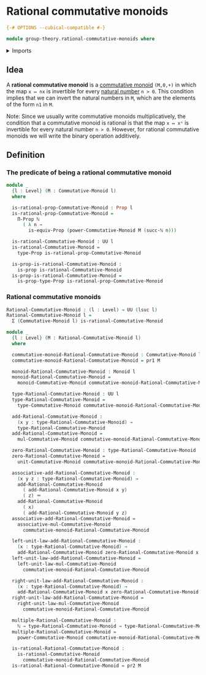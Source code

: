 # Rational commutative monoids

```agda
{-# OPTIONS --cubical-compatible #-}

module group-theory.rational-commutative-monoids where
```

<details><summary>Imports</summary>

```agda
open import elementary-number-theory.natural-numbers

open import foundation.dependent-pair-types
open import foundation.equivalences
open import foundation.identity-types
open import foundation.propositions
open import foundation.universe-levels

open import group-theory.commutative-monoids
open import group-theory.monoids
open import group-theory.powers-of-elements-commutative-monoids
```

</details>

## Idea

A **rational commutative monoid** is a
[commutative monoid](group-theory.commutative-monoids.md) `(M,0,+)` in which the
map `x ↦ nx` is invertible for every
[natural number](elementary-number-theory.natural-numbers.md) `n > 0`. This
condition implies that we can invert the natural numbers in `M`, which are the
elements of the form `n1` in `M`.

Note: Since we usually write commutative monoids multiplicatively, the condition
that a commutative monoid is rational is that the map `x ↦ xⁿ` is invertible for
every natural number `n > 0`. However, for rational commutative monoids we will
write the binary operation additively.

## Definition

### The predicate of being a rational commutative monoid

```agda
module _
  {l : Level} (M : Commutative-Monoid l)
  where

  is-rational-prop-Commutative-Monoid : Prop l
  is-rational-prop-Commutative-Monoid =
    Π-Prop ℕ
      ( λ n →
        is-equiv-Prop (power-Commutative-Monoid M (succ-ℕ n)))

  is-rational-Commutative-Monoid : UU l
  is-rational-Commutative-Monoid =
    type-Prop is-rational-prop-Commutative-Monoid

  is-prop-is-rational-Commutative-Monoid :
    is-prop is-rational-Commutative-Monoid
  is-prop-is-rational-Commutative-Monoid =
    is-prop-type-Prop is-rational-prop-Commutative-Monoid
```

### Rational commutative monoids

```agda
Rational-Commutative-Monoid : (l : Level) → UU (lsuc l)
Rational-Commutative-Monoid l =
  Σ (Commutative-Monoid l) is-rational-Commutative-Monoid

module _
  {l : Level} (M : Rational-Commutative-Monoid l)
  where

  commutative-monoid-Rational-Commutative-Monoid : Commutative-Monoid l
  commutative-monoid-Rational-Commutative-Monoid = pr1 M

  monoid-Rational-Commutative-Monoid : Monoid l
  monoid-Rational-Commutative-Monoid =
    monoid-Commutative-Monoid commutative-monoid-Rational-Commutative-Monoid

  type-Rational-Commutative-Monoid : UU l
  type-Rational-Commutative-Monoid =
    type-Commutative-Monoid commutative-monoid-Rational-Commutative-Monoid

  add-Rational-Commutative-Monoid :
    (x y : type-Rational-Commutative-Monoid) →
    type-Rational-Commutative-Monoid
  add-Rational-Commutative-Monoid =
    mul-Commutative-Monoid commutative-monoid-Rational-Commutative-Monoid

  zero-Rational-Commutative-Monoid : type-Rational-Commutative-Monoid
  zero-Rational-Commutative-Monoid =
    unit-Commutative-Monoid commutative-monoid-Rational-Commutative-Monoid

  associative-add-Rational-Commutative-Monoid :
    (x y z : type-Rational-Commutative-Monoid) →
    add-Rational-Commutative-Monoid
      ( add-Rational-Commutative-Monoid x y)
      ( z) ＝
    add-Rational-Commutative-Monoid
      ( x)
      ( add-Rational-Commutative-Monoid y z)
  associative-add-Rational-Commutative-Monoid =
    associative-mul-Commutative-Monoid
      commutative-monoid-Rational-Commutative-Monoid

  left-unit-law-add-Rational-Commutative-Monoid :
    (x : type-Rational-Commutative-Monoid) →
    add-Rational-Commutative-Monoid zero-Rational-Commutative-Monoid x ＝ x
  left-unit-law-add-Rational-Commutative-Monoid =
    left-unit-law-mul-Commutative-Monoid
      commutative-monoid-Rational-Commutative-Monoid

  right-unit-law-add-Rational-Commutative-Monoid :
    (x : type-Rational-Commutative-Monoid) →
    add-Rational-Commutative-Monoid x zero-Rational-Commutative-Monoid ＝ x
  right-unit-law-add-Rational-Commutative-Monoid =
    right-unit-law-mul-Commutative-Monoid
      commutative-monoid-Rational-Commutative-Monoid

  multiple-Rational-Commutative-Monoid :
    ℕ → type-Rational-Commutative-Monoid → type-Rational-Commutative-Monoid
  multiple-Rational-Commutative-Monoid =
    power-Commutative-Monoid commutative-monoid-Rational-Commutative-Monoid

  is-rational-Rational-Commutative-Monoid :
    is-rational-Commutative-Monoid
      commutative-monoid-Rational-Commutative-Monoid
  is-rational-Rational-Commutative-Monoid = pr2 M
```
